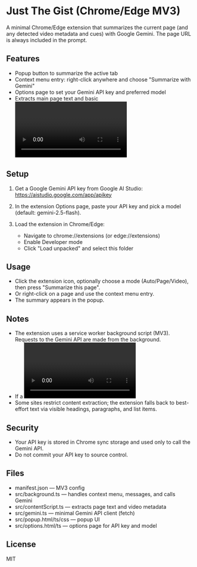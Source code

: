 # Just The Gist (Chrome/Edge MV3)

A minimal Chrome/Edge extension that summarizes the current page (and any detected video metadata and cues) with Google Gemini. The page URL is always included in the prompt.

## Features

- Popup button to summarize the active tab
- Context menu entry: right-click anywhere and choose "Summarize with Gemini"
- Options page to set your Gemini API key and preferred model
- Extracts main page text and basic <video> metadata + text tracks (when accessible)

## Setup

1) Get a Google Gemini API key from Google AI Studio: https://aistudio.google.com/app/apikey

2) In the extension Options page, paste your API key and pick a model (default: gemini-2.5-flash).

3) Load the extension in Chrome/Edge:
   - Navigate to chrome://extensions (or edge://extensions)
   - Enable Developer mode
   - Click "Load unpacked" and select this folder

## Usage

- Click the extension icon, optionally choose a mode (Auto/Page/Video), then press "Summarize this page".
- Or right-click on a page and use the context menu entry.
- The summary appears in the popup.

## Notes

- The extension uses a service worker background script (MV3). Requests to the Gemini API are made from the background.
- If a <video> element is present and text tracks are accessible (same-origin), the first ~60 cues are included in the prompt.
- Some sites restrict content extraction; the extension falls back to best-effort text via visible headings, paragraphs, and list items.

## Security

- Your API key is stored in Chrome sync storage and used only to call the Gemini API.
- Do not commit your API key to source control.

## Files

- manifest.json — MV3 config
- src/background.ts — handles context menu, messages, and calls Gemini
- src/contentScript.ts — extracts page text and video metadata
- src/gemini.ts — minimal Gemini API client (fetch)
- src/popup.html/ts/css — popup UI
- src/options.html/ts — options page for API key and model

## License

MIT
